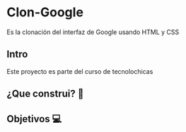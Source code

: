 # Clon-Google
Es la clonación del interfaz de Google usando HTML y CSS

## Intro
Este proyecto es parte del curso de tecnolochicas 
## ¿Que construi? 🙌

## Objetivos 💻
